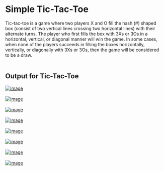 # Simple Tic-Tac-Toe
Tic-tac-toe is a game where two players X and O fill the hash (#) shaped box (consist of two vertical lines crossing two horizontal lines) with their alternate turns. The player who first fills the box with 3Xs or 3Os in a horizontal, vertical, or diagonal manner will win the game.   In some cases, when none of the players succeeds in filling the boxes horizontally, vertically, or diagonally with 3Xs or 3Os, then the game will be considered to be a draw.
<br /><br />
## Output for Tic-Tac-Toe
[![image](https://www.linkpicture.com/q/TicTacToe-00.png)](https://www.linkpicture.com/view.php?img=LPic629c456756af41841599260)<br /><br />
[![image](https://www.linkpicture.com/q/TicTacToe-01.png)](https://www.linkpicture.com/view.php?img=LPic629c456756af41841599260)<br /><br />
[![image](https://www.linkpicture.com/q/TicTacToe-02.png)](https://www.linkpicture.com/view.php?img=LPic629c456756af41841599260)<br /><br />
[![image](https://www.linkpicture.com/q/TicTacToe-03.png)](https://www.linkpicture.com/view.php?img=LPic629c456756af41841599260)<br /><br />
[![image](https://www.linkpicture.com/q/TicTacToe-04.png)](https://www.linkpicture.com/view.php?img=LPic629c456756af41841599260)<br /><br />
[![image](https://www.linkpicture.com/q/TicTacToe-05.png)](https://www.linkpicture.com/view.php?img=LPic629c456756af41841599260)<br /><br />
[![image](https://www.linkpicture.com/q/TicTacToe-06.png)](https://www.linkpicture.com/view.php?img=LPic629c456756af41841599260)<br /><br />
[![image](https://www.linkpicture.com/q/TicTacToe-07.png)](https://www.linkpicture.com/view.php?img=LPic629c456756af41841599260)
